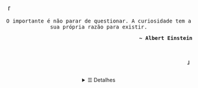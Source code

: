 <p align="left"><strong><samp>「</samp></strong></p><p align="center">
    <samp>
    O importante é não parar de questionar. A curiosidade tem a sua própria razão para existir.
    <p align="right"><strong><samp>~ Albert Einstein</samp></strong></p>
    </samp>
    <br>
</p><p align="right"><strong><samp>」</samp></strong></p>
<br>
<details align="center">
<summary>&#9776; Detalhes</summary>
    <h2></h2>
    <br>
    <p align="center">
        <samp>
        <a href="mailto:mateusbritoluz@gmail.com" target="_blank">E-Mail</a> •
        <a href="https://twitch.tv/systemwhoami" target="_blank">Twitch</a> •
        <a href="https://instagram/systemwhoami" target="_blank">Intagram</a> •
        <a href="https://systemwhoami.github.io" target="_blank">Website</a>
        </samp>
    </p>
    <h2></h2>
    <p align="center">
        <a href="#" target="_blank">
            <img alt="Mais Usados" src="https://github-readme-stats.vercel.app/api/top-langs/?bg_color=00000000&layout=compact&username=systemwhoami&hide_border=true&title_color=c9d1d9&text_color=c3c5cd"/>
            <img alt="GitHub Stats" src="https://github-readme-stats.vercel.app/api?bg_color=00000000&username=systemwhoami&show_icons=true&include_all_commits=true&count_private=true&hide=commits&hide_border=true&icon_color=4C566A&title_color=c9d1d9&text_color=c3c5cd"/>
        </a>
    </p>
    <h2></h2>
    <p align="center">
        <a target="_blank" href="https://spotify-github-profile.vercel.app/api/view?uid=hidyoazagi04y9bcm0q664ru1&redirect=true">
            <img width="100%" alt="Ouvindo Agora" src="https://spotify-github-profile.vercel.app/api/view?uid=hidyoazagi04y9bcm0q664ru1&cover_image=true&theme=novatorem"/>
        </a>
    </p>
</details>
